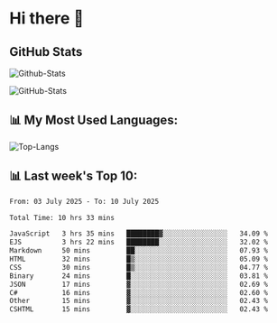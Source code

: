 # Hi there 👋

## GitHub Stats
![Github-Stats](https://github-readme-stats-sigma-five.vercel.app/api?username=ltorson&show_icons=true&theme=radical&count_private=true&show=reviews,discussions_started,discussions_answered,prs_merged,prs_merged_percentage)

![GitHub-Stats](https://github-readme-stats.vercel.app/api/wakatime?username=LeeTorson&theme=synthwave&size_weight=0.5&count_weight=0.5&title_color=36F9F6&langs_count=10&count_private=true)

## 📊 My Most Used Languages:
![Top-Langs](https://github-readme-stats-sigma-five.vercel.app/api/top-langs/?username=LTorson&layout=compact&langs_count=10)


## 📊 Last week's Top 10:
<!--START_SECTION:waka-->

```txt
From: 03 July 2025 - To: 10 July 2025

Total Time: 10 hrs 33 mins

JavaScript   3 hrs 35 mins   ████████▓░░░░░░░░░░░░░░░░   34.09 %
EJS          3 hrs 22 mins   ████████░░░░░░░░░░░░░░░░░   32.02 %
Markdown     50 mins         ██░░░░░░░░░░░░░░░░░░░░░░░   07.93 %
HTML         32 mins         █▒░░░░░░░░░░░░░░░░░░░░░░░   05.09 %
CSS          30 mins         █▒░░░░░░░░░░░░░░░░░░░░░░░   04.77 %
Binary       24 mins         █░░░░░░░░░░░░░░░░░░░░░░░░   03.81 %
JSON         17 mins         ▓░░░░░░░░░░░░░░░░░░░░░░░░   02.69 %
C#           16 mins         ▓░░░░░░░░░░░░░░░░░░░░░░░░   02.60 %
Other        15 mins         ▓░░░░░░░░░░░░░░░░░░░░░░░░   02.43 %
CSHTML       15 mins         ▓░░░░░░░░░░░░░░░░░░░░░░░░   02.43 %
```

<!--END_SECTION:waka-->
